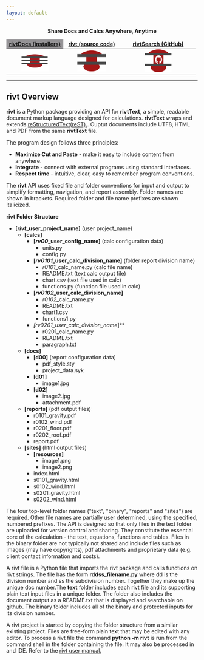 ```yaml
---
layout: default
---
```


<p style="text-align:center; font-weight:bold"> Share Docs and Calcs Anywhere, Anytime </p>
<table>
<colgroup>
  <col width="30%" />
  <col width="30%" />
</colgroup>
<thead>
<tr class="header">
  <th style="text-align: center;background-color:#959396;border-top:0px none #FFFFFF;border-bottom:0px none #FFFFFF"><a href="https://rivtdocs.net"><b>rivtDocs (installers)</b></a></th>
  <th style="text-align: center;border-top:0px none #FFFFFF;border-bottom:0px none #FFFFFF"><a href="https://rivtcode.net"><b>rivt (source code)</b></a></th>
  <th style="text-align: center;border-top:0px none #FFFFFF;border-bottom:0px none #FFFFFF"><a href="https://github.com/search?q=rivt+in%3Areadme"><b>rivtSearch (GitHub)</b></a></th>
</tr>
</thead>
<tbody>
<tr>
  <td style="text-align:center;border-top:0px none #FFFFFF;border-bottom:0px none #FFFFFF"><a href="https://rivtdocs.net"><img src="./assets/img/rivtdocs.png" width="75" height="55" /></a></td>
  <td style="text-align: center;border-top:0px none #FFFFFF;border-bottom:0px none #FFFFFF"><a href="https://rivtcode.net"><img src="./assets/img/rivt01.png" width="75" height="55" /></a></td>
  <td style="text-align: center;border-top:0px none #FFFFFF;border-bottom:0px none #FFFFFF"><a href="https://github.com/search?q=rivt+in%3Areadme"><img src="./assets/img/search01.png" width="70" height="60" /></a></td>
</tr>
</tbody>
</table>

---------------------------

## **rivt** Overview

**rivt** is a Python package providing an API for **rivtText**, a simple,
readable document markup language designed for calculations. **rivtText** wraps
and extends [reStructuredText(reST).](https://docutils.sourceforge.io/rst.html). 
Ouptut documents include UTF8, HTML and PDF from the same **rivtText** file.

The program design follows three principles:

- **Maximize Cut and Paste** - make it easy to include content from anywhere.
- **Integrate** - connect with external programs using standard interfaces.
- **Respect time** - intuitive, clear, easy to remember program conventions.

The **rivt** API uses fixed file and folder conventions for input and output to
simplify formatting, navigation, and report assembly. Folder names are shown in
brackets. Required folder and file name prefixes are shown italicized.


**rivt Folder Structure**

- **[*rivt*_user_project_name]** (user project_name)
    - **[calcs]**
        - **[*rv00*_user_config_name]** (calc configuration data)
            - units.py
            - config.py
        - **[*rv0101*_user_calc_division_name]**  (folder report division name)
            - *r0101*_calc_name.py (calc file name) 
            - README.txt (text calc output file)
            - chart.csv (text file used in calc)
            - functions.py (function file used in calc)
        - **[*rv0102*_user_calc_division_name]** 
            - *r0102*_calc_name.py
            - README.txt
            - chart1.csv 
            - functions1.py 
         - **[rv0201*_user_calc_division_name*]**
            - r0201_calc_name.py
            - README.txt
            - paragraph.txt
   - **[docs]**
        - **[d00]** (report configuration data)
            - pdf_style.sty
            - project_data.syk
        - **[d01]**
            - image1.jpg
        - **[d02]**
            - image2.jpg
            - attachment.pdf    
    - **[reports]** (pdf output files)
        - r0101_gravity.pdf
        - r0102_wind.pdf
        - r0201_floor.pdf
        - r0202_roof.pdf
        - report.pdf
    - **[sites]** (html output files)
        - **[resources]**
            - image1.png
            - image2.png
        - index.html
        - s0101_gravity.html
        - s0102_wind.html
        - s0201_gravity.html
        - s0202_wind.html

The four top-level folder names ("text", "binary", "reports" and "sites") are
required. Other file names are partially user determined, using the specified,
numbered prefixes. The API is designed so that only files in the text folder
are uploaded for version control and sharing. They constitute the essential
core of the calculation - the text, equations, functions and tables. Files in
the binary folder are not typically not shared and include files such as images
(may have copyrights), pdf attachments and proprietary data (e.g. client
contact information and costs).

A rivt file is a Python file that imports the rivt package and calls functions
on rivt strings. The file has the form **rddss_filename.py** where dd is the
division number and ss the subdivision number. Together they make up the unique
doc number.The **text** folder includes each rivt file and its supporting plain
text input files in a unique folder. The folder also includes the document
output as a README.txt that is displayed and searchable on github. The binary
folder includes all of the binary and protected inputs for its division number. 

A rivt project is started by copying the folder structure from a similar
existing project. Files are free-form plain text that may be edited with any
editor. To process a rivt file the command **python -m rivt** is run from the
command shell in the folder containing the file. It may also be processed in
and IDE. Refer to the [rivt user manual.](https://rivtmanual.net)